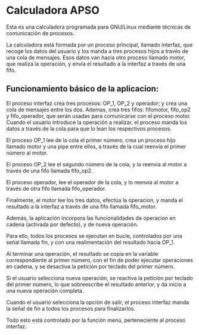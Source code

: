 # Calculadora APSO

Esta es una calculadora programada para GNU/Linux mediante técnicas de comunicación de procesos.

La calculadora está formada por un proceso principal, llamado interfaz, que recoge los datos del usuario y los manda a tres procesos hijos a través de una cola de mensajes.
Esos datos van hacia otro proceso llamado motor, que realiza la operación, y envía el resultado a la interfaz a través de una fifo.

Funcionamiento básico de la aplicacion:
--------------------------------------

El proceso interfaz crea tres procesos: OP_1, OP_2 y operador; y crea una cola de mensajes entre los dos.
Ademas, crea tres fifos: fifomotor, fifo_op2 y fifo_operador, que serán usadas para comunicarse con el proceso motor.
Cuando el usuario introduce la operación a realizar, el proceso manda los datos a través de la cola para que lo lean los respectivos procesos.

El proceso OP_1 lee de la cola el primer número, crea un proceso hijo llamado motor y una pipe entre ellos, a través de la cual reenvía el primer número al motor.

El proceso OP_2 lee el segundo número de la cola, y lo reenvía al motor a través de una fifo llamada fifo_op2.

El proceso operador, lee el operador de la cola, y lo reenvía al motor a través de otra fifo llamada fifo_operador.

Finalmente, el motor lee los tres datos, efectúa la operacion, y manda el resultado a la interfaz a través de una fifo llamada fifo_motor.


Además, la aplicación incorpora las funcionalidades de operacion en cadena (activada por defecto), y de nueva operación.

Para ello, todos los procesos se ejecutan en bucle, controlados por una señal llamada fin, y con una realimentación del resultado hacia OP_1.

Al terminar una operación, el resultado se copia en la variable correspondiente al primer número, con el fin de poder ejecutar operaciones en cadena, y se desactiva la petición por teclado del primer número.

Si el usuario selecciona nueva operación, se reactiva la petición por teclado del primer número, lo que sobreescribe el resultado anterior, y da inicio a una nueva operación completa.

Cuando el usuario selecciona la opción de salir, el proceso interfaz manda la señal de fin a todos los procesos para finalizarlos.

Todo esto está controlado por la función menú, perteneciente al proceso interfaz.
